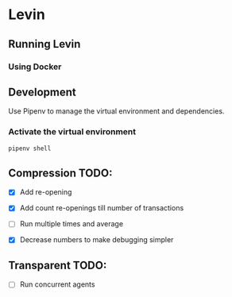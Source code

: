 # Levin

## Running Levin

### Using Docker


## Development
Use Pipenv to manage the virtual environment and dependencies.

### Activate the virtual environment
```bash
pipenv shell
```

## Compression TODO:
- [X] Add re-opening
- [X] Add count re-openings till number of transactions
- [ ] Run multiple times and average
- [X] Decrease numbers to make debugging simpler


## Transparent TODO:
- [ ] Run concurrent agents
